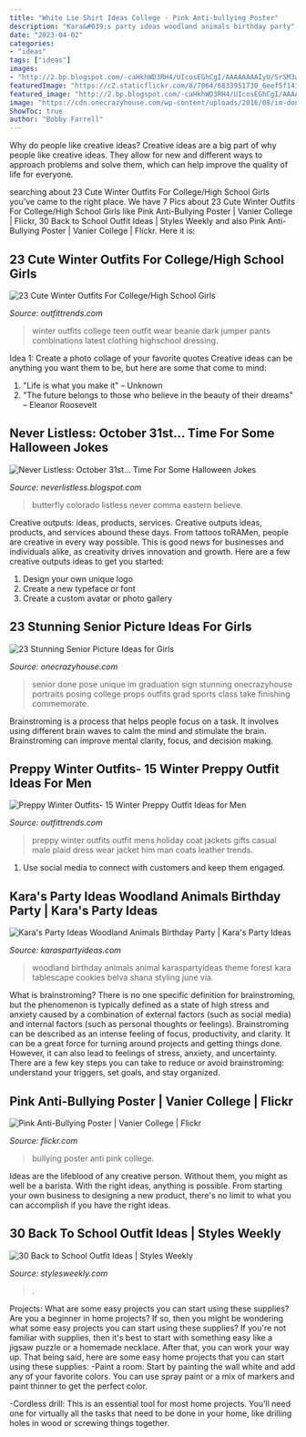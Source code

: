 ```yaml
---
title: "White Lie Shirt Ideas College - Pink Anti-bullying Poster"
description: "Kara&#039;s party ideas woodland animals birthday party"
date: "2023-04-02"
categories:
- "ideas"
tags: ["ideas"]
images:
- "http://2.bp.blogspot.com/-caHkhWD3RH4/UIcosEGhCgI/AAAAAAAAIyU/SrSM3wIgivQ/s1600/Butterfly-OrangeWithBlackSpots-Img4311-800x600-pe.Jpg"
featuredImage: "https://c2.staticflickr.com/8/7064/6833951730_6eef5f141d_b.jpg"
featured_image: "http://2.bp.blogspot.com/-caHkhWD3RH4/UIcosEGhCgI/AAAAAAAAIyU/SrSM3wIgivQ/s1600/Butterfly-OrangeWithBlackSpots-Img4311-800x600-pe.Jpg"
image: "https://cdn.onecrazyhouse.com/wp-content/uploads/2016/08/im-done-pose-682x1024.jpg"
ShowToc: true
author: "Bobby Farrell"
---
```



Why do people like creative ideas?
Creative ideas are a big part of why people like creative ideas. They allow for new and different ways to approach problems and solve them, which can help improve the quality of life for everyone.

	

		
searching about 23 Cute Winter Outfits For College/High School Girls you've came to the right place. We have 7 Pics about 23 Cute Winter Outfits For College/High School Girls like Pink Anti-Bullying Poster | Vanier College | Flickr, 30 Back to School Outfit Ideas | Styles Weekly and also Pink Anti-Bullying Poster | Vanier College | Flickr. Here it is:
		
    
## 23 Cute Winter Outfits For College/High School Girls

<img loading=lazy src="https://www.outfittrends.com/wp-content/uploads/2015/01/rosewe-white-sheinside-dark-bluelook-main-single.jpg" onerror="this.onerror=null;this.src='https://tse2.mm.bing.net/th?id=OIP.NBa-NKp7XPtEu1lWS6-oWAAAAA&amp;pid=15.1';" alt="23 Cute Winter Outfits For College/High School Girls">

_Source: outfittrends.com_

>winter outfits college teen outfit wear beanie dark jumper pants combinations latest clothing highschool dressing. 

	

Idea 1: Create a photo collage of your favorite quotes
Creative ideas can be anything you want them to be, but here are some that come to mind: 

1. "Life is what you make it" – Unknown
2. "The future belongs to those who believe in the beauty of their dreams" – Eleanor Roosevelt

    
## Never Listless: October 31st... Time For Some Halloween Jokes

<img loading=lazy src="http://2.bp.blogspot.com/-caHkhWD3RH4/UIcosEGhCgI/AAAAAAAAIyU/SrSM3wIgivQ/s1600/Butterfly-OrangeWithBlackSpots-Img4311-800x600-pe.Jpg" onerror="this.onerror=null;this.src='https://tse2.mm.bing.net/th?id=OIP.eE2qlsfKYN5ni50WdAmhFQHaFj&amp;pid=15.1';" alt="Never Listless: October 31st... Time For Some Halloween Jokes">

_Source: neverlistless.blogspot.com_

>butterfly colorado listless never comma eastern believe. 

	

Creative outputs: ideas, products, services.
Creative outputs ideas, products, and services abound these days. From tattoos toRAMen, people are creative in every way possible. This is good news for businesses and individuals alike, as creativity drives innovation and growth. Here are a few creative outputs ideas to get you started:
1. Design your own unique logo
2. Create a new typeface or font
3. Create a custom avatar or photo gallery

    
## 23 Stunning Senior Picture Ideas For Girls

<img loading=lazy src="https://cdn.onecrazyhouse.com/wp-content/uploads/2016/08/im-done-pose-682x1024.jpg" onerror="this.onerror=null;this.src='https://tse3.mm.bing.net/th?id=OIP.SXjYwQxXzHOD-qKXEz1M_AHaLH&amp;pid=15.1';" alt="23 Stunning Senior Picture Ideas for Girls">

_Source: onecrazyhouse.com_

>senior done pose unique im graduation sign stunning onecrazyhouse portraits posing college props outfits grad sports class take finishing commemorate. 

	

Brainstroming is a process that helps people focus on a task. It involves using different brain waves to calm the mind and stimulate the brain. Brainstroming can improve mental clarity, focus, and decision making.

    
## Preppy Winter Outfits- 15 Winter Preppy Outfit Ideas For Men

<img loading=lazy src="https://www.outfittrends.com/wp-content/uploads/2015/10/preppy-winter-outfits-for-men-2.jpg" onerror="this.onerror=null;this.src='https://tse1.mm.bing.net/th?id=OIP.IwRdK7i6QFU20QqDc9rtUAHaL4&amp;pid=15.1';" alt="Preppy Winter Outfits- 15 Winter Preppy Outfit Ideas for Men">

_Source: outfittrends.com_

>preppy winter outfits outfit mens holiday coat jackets gifts casual male plaid dress wear jacket him man coats leather trends. 

	

1. Use social media to connect with customers and keep them engaged.

    
## Kara&#039;s Party Ideas Woodland Animals Birthday Party | Kara&#039;s Party Ideas

<img loading=lazy src="http://karaspartyideas.com/wp-content/uploads/2016/04/Woodland-Animal-Birthday-Party-via-Karas-Party-Ideas-KarasPartyIdeas.com16.jpg" onerror="this.onerror=null;this.src='https://tse4.mm.bing.net/th?id=OIP.uV5AH3ZQgzGNaQ9DRTwECwHaLG&amp;pid=15.1';" alt="Kara&#039;s Party Ideas Woodland Animals Birthday Party | Kara&#039;s Party Ideas">

_Source: karaspartyideas.com_

>woodland birthday animals animal karaspartyideas theme forest kara tablescape cookies belva shana styling june via. 

	

What is brainstroming?
There is no one specific definition for brainstroming, but the phenomenon is typically defined as a state of high stress and anxiety caused by a combination of external factors (such as social media) and internal factors (such as personal thoughts or feelings). Brainstroming can be described as an intense feeling of focus, productivity, and clarity. It can be a great force for turning around projects and getting things done. However, it can also lead to feelings of stress, anxiety, and uncertainty. There are a few key steps you can take to reduce or avoid brainstroming: understand your triggers, set goals, and stay organized.

    
## Pink Anti-Bullying Poster | Vanier College | Flickr

<img loading=lazy src="https://c2.staticflickr.com/8/7064/6833951730_6eef5f141d_b.jpg" onerror="this.onerror=null;this.src='https://tse4.mm.bing.net/th?id=OIP.-qxgpuhRWZpPoxyQ4qdxpgHaLc&amp;pid=15.1';" alt="Pink Anti-Bullying Poster | Vanier College | Flickr">

_Source: flickr.com_

>bullying poster anti pink college. 

	

Ideas are the lifeblood of any creative person. Without them, you might as well be a barista. With the right ideas, anything is possible. From starting your own business to designing a new product, there's no limit to what you can accomplish if you have the right ideas.

    
## 30 Back To School Outfit Ideas | Styles Weekly

<img loading=lazy src="http://stylesweekly.com/wp-content/uploads/2015/04/STYLES-burgundy-infinity-scarf.jpg" onerror="this.onerror=null;this.src='https://tse2.mm.bing.net/th?id=OIP.5ckfC0mWWPupFUXHrG3RrQHaLH&amp;pid=15.1';" alt="30 Back to School Outfit Ideas | Styles Weekly">

_Source: stylesweekly.com_

>. 

	

Projects: What are some easy projects you can start using these supplies?
Are you a beginner in home projects? If so, then you might be wondering what some easy projects you can start using these supplies? If you're not familiar with supplies, then it's best to start with something easy like a jigsaw puzzle or a homemade necklace. After that, you can work your way up. That being said, here are some easy home projects that you can start using these supplies: 
-Paint a room: Start by painting the wall white and add any of your favorite colors. You can use spray paint or a mix of markers and paint thinner to get the perfect color. 

-Cordless drill: This is an essential tool for most home projects. You'll need one for virtually all the tasks that need to be done in your home, like drilling holes in wood or screwing things together.

